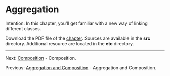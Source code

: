 # Aggregation

Intention: In this chapter, you'll get familiar with a new way of linking different classes.

Download the PDF file of the [chapter](chapter_30.pdf). Sources are available in the <b>src</b> directory. 
Additional resource are located in the <b>etc</b> directory.

<hr>

Next: [Composition](chapter_31.md "Composition") - Composition.

Previous: [Aggregation and Composition](chapter_29.md "Aggregation and Composition") - Aggregation and Composition.